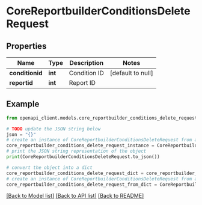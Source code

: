 # CoreReportbuilderConditionsDeleteRequest


## Properties

Name | Type | Description | Notes
------------ | ------------- | ------------- | -------------
**conditionid** | **int** | Condition ID | [default to null]
**reportid** | **int** | Report ID | 

## Example

```python
from openapi_client.models.core_reportbuilder_conditions_delete_request import CoreReportbuilderConditionsDeleteRequest

# TODO update the JSON string below
json = "{}"
# create an instance of CoreReportbuilderConditionsDeleteRequest from a JSON string
core_reportbuilder_conditions_delete_request_instance = CoreReportbuilderConditionsDeleteRequest.from_json(json)
# print the JSON string representation of the object
print(CoreReportbuilderConditionsDeleteRequest.to_json())

# convert the object into a dict
core_reportbuilder_conditions_delete_request_dict = core_reportbuilder_conditions_delete_request_instance.to_dict()
# create an instance of CoreReportbuilderConditionsDeleteRequest from a dict
core_reportbuilder_conditions_delete_request_from_dict = CoreReportbuilderConditionsDeleteRequest.from_dict(core_reportbuilder_conditions_delete_request_dict)
```
[[Back to Model list]](../README.md#documentation-for-models) [[Back to API list]](../README.md#documentation-for-api-endpoints) [[Back to README]](../README.md)


